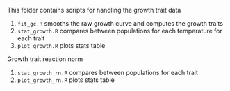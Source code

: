 This folder contains scripts for handling the growth trait data

1. `fit_gc.R` smooths the raw growth curve and computes the growth traits
2. `stat_growth.R` compares between populations for each temperature for each trait
3. `plot_growth.R` plots stats table

Growth trait reaction norm

1. `stat_growth_rn.R` compares between populations for each trait
2. `plot_growth_rn.R` plots stats table
